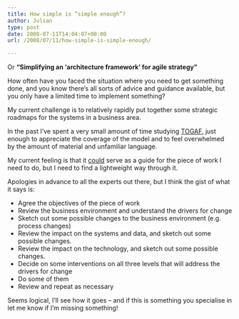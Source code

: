 ```yaml
---
title: How simple is “simple enough”?
author: Julian
type: post
date: 2008-07-11T14:04:07+00:00
url: /2008/07/11/how-simple-is-simple-enough/

---
```

Or **“Simplifying an ‘architecture framework’ for agile strategy”**

How often have you faced the situation where you need to get something done, and you know there’s all sorts of advice and guidance available, but you only have a limited time to implement something?

My current challenge is to relatively rapidly put together some strategic roadmaps for the systems in a business area.

In the past I’ve spent a very small amount of time studying [TOGAF][1], just enough to appreciate the coverage of the model and to feel overwhelmed by the amount of material and unfamiliar language.

My current feeling is that it <u>could</u> serve as a guide for the piece of work I need to do, but I need to find a lightweight way through it.

Apologies in advance to all the experts out there, but I think the gist of what it says is:

  * Agree the objectives of the piece of work
  * Review the business environment and understand the drivers for change
  * Sketch out some possible changes to the business environment (e.g. process changes)
  * Review the impact on the systems and data, and sketch out some possible changes.
  * Review the impact on the technology, and sketch out some possible changes.
  * Decide on some interventions on all three levels that will address the drivers for change
  * Do some of them
  * Review and repeat as necessary

Seems logical, I’ll see how it goes – and if this is something you specialise in let me know if I’m missing something!

 [1]: https://www.opengroup.org/architecture/togaf8-doc/arch/ "The Open Group Architecture Framework"